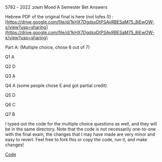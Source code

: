 5782 - תשפב 2022 Moed A Semester Bet Answers

Hebrew PDF of the original final is here (not tofes 0) : 
[https://drive.google.com/file/d/1kHX7DgdsxDtPSAvRBESaM75_8iEwOW-x/view?usp=sharing](https://drive.google.com/file/d/1kHX7DgdsxDtPSAvRBESaM75_8iEwOW-x/view?usp=sharing)

Part A: (Multiple choice, chose 6 out of 7)

Q1 A

Q2 D

Q3 A

Q4 A (some people chose E and got partial credit)

Q5 D

Q6 C

Q7 B

I typed out the code for the multiple choice questions as well, and they will be in the same directory. 
Note that the code is not necessarily one-to-one with the final exam, the changes that I may have made are very minor and easy to revert. Feel free to fork this or copy the code, run it, and make changes! 


[Code](https://github.dev/avipars/CS-Resources/blob/802e66fd38c6ae6ccdb15fd69a17dfdd779e0383/cpp_workshop/Exam_2022)
